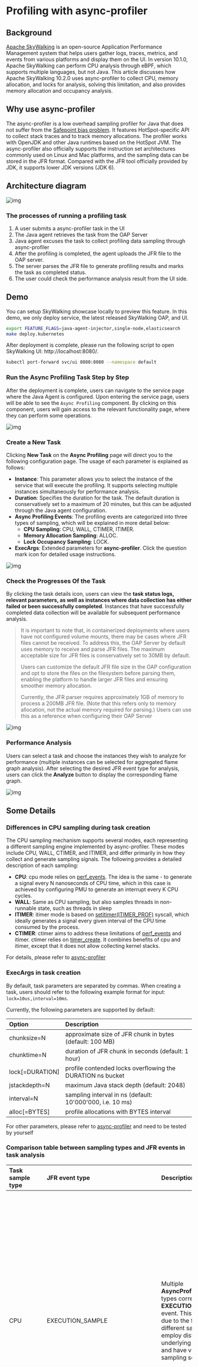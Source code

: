 # Profiling with async-profiler

## Background

[Apache SkyWalking](https://skywalking.apache.org/) is an open-source Application Performance Management system that helps users gather logs, traces, metrics, and events from various platforms and display them on the UI.
In version 10.1.0, Apache SkyWalking can perform CPU analysis through eBPF, which supports multiple languages, but not Java. This article discusses how Apache SkyWalking 10.2.0 uses async-profiler to collect CPU, memory allocation, and locks for analysis, solving this limitation, and also provides memory allocation and occupancy analysis.

## Why use async-profiler

The async-profiler is a low overhead sampling profiler for Java that does not suffer from the [Safepoint bias problem](http://psy-lob-saw.blogspot.ru/2016/02/why-most-sampling-java-profilers-are.html). It features HotSpot-specific API to collect stack traces and to track memory allocations. The profiler works with OpenJDK and other Java runtimes based on the HotSpot JVM. The async-profiler also officially supports the instruction set architectures commonly used on Linux and Mac platforms, and the sampling data can be stored in the JFR format. Compared with the JFR tool officially provided by JDK, it supports lower JDK versions (JDK 6).

## Architecture diagram

![img](./arch.jpg)

### The processes of running a profiling task

1. A user submits a async-profiler task in the UI
2. The Java agent retrieves the task from the OAP Server
3. Java agent excuses the task to collect profiling data sampling through async-profiler
4. After the profiling is completed, the agent uploads the JFR file to the OAP server.
5. The server parses the JFR file to generate profiling results and marks the task as completed status.
6. The user could check the performance analysis result from the UI side.

## Demo 

You can setup SkyWalking showcase locally to preview this feature. In this demo, we only deploy service, the latest released SkyWalking OAP, and UI.

```sh
export FEATURE_FLAGS=java-agent-injector,single-node,elasticsearch
make deploy.kubernetes
```

After deployment is complete, please run the following script to open SkyWalking UI: http://localhost:8080/.

```sh
kubectl port-forward svc/ui 8080:8080 --namespace default
```

### Run the Async Profiling Task Step by Step

After the deployment is complete, users can navigate to the service page where the Java Agent is configured. Upon entering the service page, users will be able to see the `Async Profiling` component. By clicking on this component, users will gain access to the relevant functionality page, where they can perform some operations.

![img](./facade.jpg)

### Create a New Task

Clicking **New Task** on the **Async Profiling** page will direct you to the following configuration page. The usage of each parameter is explained as follows:

- **Instance**: This parameter allows you to select the instance of the service that will execute the profiling. It supports selecting multiple instances simultaneously for performance analysis.
- **Duration**: Specifies the duration for the task. The default duration is conservatively set to a maximum of 20 minutes, but this can be adjusted through the Java agent configuration.
- **Async Profiling Events**: The profiling events are categorized into three types of sampling, which will be explained in more detail below:
  - **CPU Sampling**: CPU, WALL, CTIMER, ITIMER.
  - **Memory Allocation Sampling**: ALLOC.
  - **Lock Occupancy Sampling**: LOCK.
- **ExecArgs**: Extended parameters for **async-profiler**. Click the question mark icon for detailed usage instructions.

![img](./create_task.jpg)

### Check the Progresses Of the Task

By clicking the task details icon, users can view the **task status logs, relevant parameters, as well as instances where data collection has either failed or been successfully completed**. Instances that have successfully completed data collection will be available for subsequent performance analysis.

> It is important to note that, in containerized deployments where users have not configured volume mounts, there may be cases where JFR files cannot be received. To address this, the OAP Server by default uses memory to receive and parse JFR files. The maximum acceptable size for JFR files is conservatively set to 30MB by default.
>
> Users can customize the default JFR file size in the OAP configuration and opt to store the files on the filesystem before parsing them, enabling the platform to handle larger JFR files and ensuring smoother memory allocation.
>
> Currently, the JFR parser requires approximately 1GB of memory to process a 200MB JFR file. (Note that this refers only to memory allocation, not the actual memory required for parsing.) Users can use this as a reference when configuring their OAP Server

![img](./progress.jpg)

### Performance Analysis

Users can select a task and choose the instances they wish to analyze for performance (multiple instances can be selected for aggregated flame graph analysis). After selecting the desired JFR event type for analysis, users can click the **Analyze** button to display the corresponding flame graph.

![img](./performance.jpg)

## Some Details

### Differences in CPU sampling during task creation

The CPU sampling mechanism supports several modes, each representing a different sampling engine implemented by async-profiler. These modes include CPU, WALL, CTIMER, and ITIMER, and differ primarily in how they collect and generate sampling signals. The following provides a detailed description of each sampling: 

- **CPU**: cpu mode relies on [perf_events](https://man7.org/linux/man-pages/man2/perf_event_open.2.html). The idea is the same - to generate a signal every N nanoseconds of CPU time, which in this case is achieved by configuring PMU to generate an interrupt every K CPU cycles. 
- **WALL**: Same as CPU sampling, but also samples threads in non-runnable state, such as threads in sleep
- **ITIMER**:  itimer mode is based on [setitimer(ITIMER_PROF)](https://man7.org/linux/man-pages/man2/setitimer.2.html) syscall, which ideally generates a signal every given interval of the CPU time consumed by the process.
- **CTIMER**: ctimer aims to address these limitations of [perf_events](https://man7.org/linux/man-pages/man2/perf_event_open.2.html) and itimer. ctimer relies on [timer_create](https://man7.org/linux/man-pages/man2/timer_create.2.html). It combines benefits of cpu and itimer, except that it does not allow collecting kernel stacks.

For details, please refer to [async-profiler](https://github.com/async-profiler/async-profiler/blob/master/docs/CpuSamplingEngines.md)

### ExecArgs in task creation

By default, task parameters are separated by commas. When creating a task, users should refer to the following example format for input: `lock=10us,interval=10ms`.

Currently, the following parameters are supported by default:

| Option            | Description                                                |
| :---------------- | :--------------------------------------------------------- |
| chunksize=N       | approximate size of JFR chunk in bytes (default: 100 MB)   |
| chunktime=N       | duration of JFR chunk in seconds (default: 1 hour)         |
| lock\[=DURATION\] | profile contended locks overflowing the DURATION ns bucket |
| jstackdepth=N     | maximum Java stack depth (default: 2048\)                  |
| interval=N        | sampling interval in ns (default: 10'000'000, i.e. 10 ms)  |
| alloc\[=BYTES\]   | profile allocations with BYTES interval                    |

For other parameters, please refer to [async-profiler](https://github.com/async-profiler/async-profiler/blob/master/src/arguments.cpp#L44) and need to be tested by yourself

### Comparison table between sampling types and JFR events in task analysis

| Task sample type                         | JFR event type                    | Description                                                  | Unit                                                         |
| :--------------------------------------- | :-------------------------------- | :----------------------------------------------------------- | :----------------------------------------------------------- |
| CPU                                      | EXECUTION\_SAMPLE                 | Multiple **AsyncProfilerEventType** types correspond to the **EXECUTION_SAMPLE** event. This is primarily due to the fact that different sampling types employ distinct underlying mechanisms and have varying sampling scopes. | Sample times. <br />The number of samples can be combined with the interval to calculate the execution time. For instance, if the number of samples is 10 and the interval is set to 10ms, the total execution time can be estimated as 100ms (the default interval is 10ms) |
| WALL                                     |                                   |                                                              |                                                              |
| CTIMER                                   |                                   |                                                              |                                                              |
| ITIMER                                   |                                   |                                                              |                                                              |
| LOCK                                     | LOCK                              | It is the aggregation of two events THREAD\_PARK and JAVA\_MONITOR\_ENTER | ns                                                           |
| ALLOC                                    | OBJECT\_ALLOCATION\_IN\_NEW\_TLAB | Sample data allocated inTLAB                                 | byte                                                         |
|                                          | OBJECT\_ALLOCATION\_OUTSIDE\_TLAB | Sample data allocated outside TLAB                           | byte                                                         |
| Add `live` option to extended parameters | PROFILER\_LIVE\_OBJECT            | Because it is not in the event parameter of async-profiler, it is not selected separately in the task sampling type of the UI during implementation, but is used as an extended parameter | byte                                                         |

### performance expenses

**There is no performance overhead when an instance is not receiving an async-profiler task.** Performance impact is only introduced once the async-profiler performance analysis is initiated. The extent of this overhead depends on the specific configuration parameters. When using the default settings, the performance impact typically ranges from 0.3% to 10%. For more detailed information, please refer to the [issue](https://github.com/async-profiler/async-profiler/issues/14).